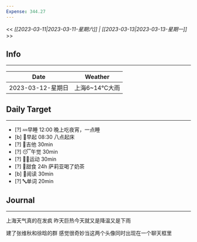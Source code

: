 ```yaml
---
Expense: 344.27
---
```


<< *[[2023-03-11|2023-03-11-星期六]] | [[2023-03-13|2023-03-13-星期一]]* >>

## Info
***
| Date        | Weather                             |
| ----------- | ----------------------------------- |
| 2023-03-12-星期日 | 上海6~14℃大雨  | 


## Daily Target 
***
- [?] 💤早睡   12:00 晚上吃夜宵，一点睡
- [b] 🌅早起    08:30 八点起床
- [?] 🎵吉他    30min
- [?] 😴午觉    30min
- [?] 🏃‍♀️运动    30min  
- [?] 🚫甜食    24h 萨莉亚喝了奶茶
- [b] 📖阅读    30min
- [?] 🔤单词    20min    


##  Journal
***
上海天气真的在发疯
昨天巨热今天就又是降温又是下雨


建了张维秋和徐晗的群
感觉很奇妙当这两个头像同时出现在一个聊天框里

